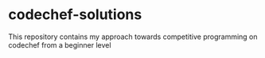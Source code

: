 # codechef-solutions
This repository contains my approach towards competitive programming on codechef from a beginner level
